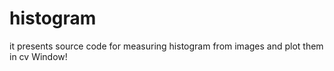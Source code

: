 # histogram
it presents source code for measuring histogram from images and plot them in cv Window!
